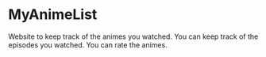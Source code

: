 # MyAnimeList
Website to keep track of the animes you watched.
You can keep track of the episodes you watched.
You can rate the animes.
